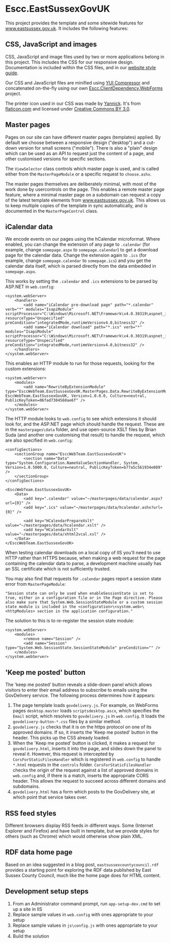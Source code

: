 Escc.EastSussexGovUK
====================

This project provides the template and some sitewide features for www.eastsussex.gov.uk. It includes the following features:

CSS, JavaScript and images
--------------------------

CSS, JavaScript and image files used by two or more applications belong in this project. This includes the CSS for our responsive design. Documentation is included within the CSS files, and in our [website style guide](https://github.com/east-sussex-county-council/Escc.WebsiteStyleGuide).

Our CSS and JavaScript files are minified using [YUI Compressor](https://www.nuget.org/packages/YUICompressor.NET.MSBuild) and concatenated on-the-fly using our own [Escc.ClientDependency.WebForms](https://github.com/east-sussex-county-council/Escc.ClientDependencyFramework/tree/master/Escc.ClientDependencyFramework.WebForms) project. 

The printer icon used in our CSS was made by [Yannick](http://yanlu.de). It's from [flaticon.com](http://www.flaticon.com) and licensed under [Creative Commons BY 3.0](http://creativecommons.org/licenses/by/3.0/).

Master pages
------------

Pages on our site can have different master pages (templates) applied. By default we choose between a responsive design ("desktop") and a cut-down version for small screens ("mobile"). There is also a "plain" design which can be used as an API to request just the content of a page, and other customised versions for specific sections.

The `ViewSelector` class controls which master page is used, and is called either from the `MasterPageModule` or a specific request to `choose.ashx`.

The master pages themselves are deliberately minimal, with most of the work done by usercontrols on the page. This enables a remote master page feature, where a minimal master page on a subdomain can request a copy of the latest template elements from www.eastsussex.gov.uk. This allows us to keep multiple copies of the template in sync automatically, and is documented in the `MasterPageControl` class.

iCalendar data
--------------

We encode events on our pages using the hCalendar microformat. Where enabled, you can change the extension of any page to `.calendar` (for example, change `somepage.aspx` to `somepage.calendar`) to get a download page for the calendar data. Change the extension again to `.ics` (for example, change `somepage.calendar` to `somepage.ics`) and you get the calendar data itself, which is parsed directly from the data embedded in `somepage.aspx`.

This works by setting the `.calendar` and `.ics` extensions to be parsed by ASP.NET in `web.config`:

	<system.webServer>
		<handlers>
			<add name="iCalendar pre-download page" path="*.calendar" verb="*" modules="IsapiModule" scriptProcessor="C:\Windows\Microsoft.NET\Framework\v4.0.30319\aspnet_isapi.dll" resourceType="Unspecified" preCondition="integratedMode,runtimeVersionv4.0,bitness32" />
			<add name="iCalendar download" path="*.ics" verb="*" modules="IsapiModule" scriptProcessor="C:\Windows\Microsoft.NET\Framework\v4.0.30319\aspnet_isapi.dll" resourceType="Unspecified" preCondition="integratedMode,runtimeVersionv4.0,bitness32" />
		</handlers>
	</system.webServer>

This enables an HTTP module to run for those requests, looking for the custom extensions:

	<system.webServer>
		<modules>
			<add name="RewriteByExtensionModule" type="EsccWebTeam.EastSussexGovUK.MasterPages.Data.RewriteByExtensionModule, EsccWebTeam.EastSussexGovUK, Version=1.0.0.0, Culture=neutral, PublicKeyToken=06fad7304560ae6f" />
		</modules>
	</system.webServer>

The HTTP module looks to `web.config` to see which extensions it should look for, and the ASP.NET page which should handle the request. These are in the `masterpages\data` folder, and use open-source XSLT files by Brian Suda (and another one customising that result) to handle the request, which are also specified in `web.config`:
	
	<configSections>
		<sectionGroup name="EsccWebTeam.EastSussexGovUK">
			<section name="Data" type="System.Configuration.NameValueSectionHandler, System, Version=1.0.5000.0, Culture=neutral, PublicKeyToken=b77a5c561934e089" />
		</sectionGroup>
	</configSections>
	
	<EsccWebTeam.EastSussexGovUK>
		<Data>
			<add key=".calendar" value="~/masterpages/data/calendar.aspx?url={0}" />
			<add key=".ics" value="~/masterpages/data/hcalendar.ashx?url={0}" />
			
			<add key="HCalendarPrepareXslt" value="~/masterpages/data/hcalendar.xslt" />
			<add key="HCalendarXslt" value="~/masterpages/data/xhtml2vcal.xsl" />
		</Data>
	</EsccWebTeam.EastSussexGovUK>

When testing calendar downloads on a local copy of IIS you'll need to use HTTP rather than HTTPS because, when making a web request for the page containing the calendar data to parse, a development machine usually has an SSL certificate which is not sufficiently trusted.

You may also find that requests for `.calendar` pages report a session state error from `MasterPageModule`: 

	"Session state can only be used when enableSessionState is set to true, either in a configuration file or in the Page directive. Please also make sure that System.Web.SessionStateModule or a custom session state module is included in the <configuration>\<system.web>\<httpModules> section in the application configuration."

The solution to this is to re-register the session state module:


	<system.webServer>
		<modules>
			<remove name="Session" />
			<add name="Session" type="System.Web.SessionState.SessionStateModule" preCondition="" />
	    </modules>
	</system.webServer>

## 'Keep me posted' button
The 'keep me posted' button reveals a slide-down panel which allows visitors to enter their email address to subscribe to emails using the GovDelivery service. The following process determines how it appears:

1. The page template loads `govdelivery.js`. For example, on WebForms pages `desktop.master` loads `scriptsdesktop.ascx`, which specifies the `Email` script, which resolves to `govdelivery.js` in `web.config`. It loads the `govdelivery-button-*.css` files by a similar method.
2. `govdelivery.js` checks that it is on the https protocol on one of its approved domains. If so, it inserts the 'Keep me posted' button in the header. This picks up the CSS already loaded.
3. When the 'Keep me posted' button is clicked, it makes a request for `govdelivery.html`, inserts it into the page, and slides down the panel to reveal it. However, this request is intercepted by `CorsForStaticFilesHandler` which is registered in `web.config` to handle `*.html` requests in the `controls` folder. `CorsForStaticFilesHandler` checks the origin of the request against a list of approved domains in `web.config` and, if there is a match, inserts the appropriate CORS header. This allows the request to succeed across different domains and subdomains.
4. `govdelivery.html` has a form which posts to the GovDelivery site, at which point that service takes over.

## RSS feed styles

Different browsers display RSS feeds in different ways. Some (Internet Explorer and Firefox) and have built in template, but we provide styles for others (such as Chrome) which would otherwise show plain XML.

## RDF data home page

Based on an idea suggested in a blog post, `eastsussexcountycouncil.rdf` provides a starting point for exploring the RDF data published by East Sussex County Council, much like the home page does for HTML content.

## Development setup steps

1. From an Administrator command prompt, run `app-setup-dev.cmd` to set up a site in IIS
2. Replace sample values in `web.config` with ones appropriate to your setup
3. Replace sample values in `js\config.js` with ones appropriate to your setup
4. Build the solution
